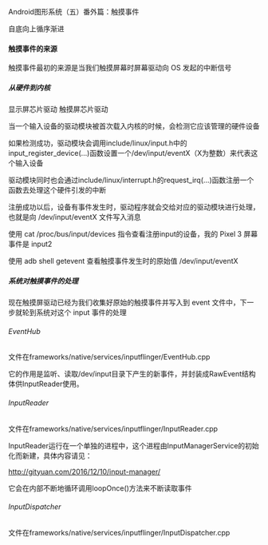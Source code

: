 
Android图形系统（五）番外篇：触摸事件

自底向上循序渐进

#### 触摸事件的来源

触摸事件最初的来源是当我们触摸屏幕时屏幕驱动向 OS 发起的中断信号

##### 从硬件到内核

显示屏芯片驱动 触摸屏芯片驱动

当一个输入设备的驱动模块被首次载入内核的时候，会检测它应该管理的硬件设备

如果检测成功，驱动模块会调用include/linux/input.h中的input_register_device(…)函数设置一个/dev/input/eventX（X为整数）来代表这个输入设备

驱动模块同时也会通过include/linux/interrupt.h的request_irq(…)函数注册一个函数去处理这个硬件引发的中断

注册成功以后，设备有事件发生时，驱动程序就会交给对应的驱动模块进行处理，也就是向 /dev/input/eventX 文件写入消息

使用 cat /proc/bus/input/devices 指令查看注册input的设备，我的 Pixel 3 屏幕事件是 input2

使用 adb shell getevent 查看触摸事件发生时的原始值 /dev/input/eventX

##### 系统对触摸事件的处理

现在触摸屏驱动已经为我们收集好原始的触摸事件并写入到 event 文件中，下一步就轮到系统对这个 input 事件的处理

###### EventHub

文件在frameworks/native/services/inputflinger/EventHub.cpp

它的作用是监听、读取/dev/input目录下产生的新事件，并封装成RawEvent结构体供InputReader使用。

###### InputReader

文件在frameworks/native/services/inputflinger/InputReader.cpp

InputReader运行在一个单独的进程中，这个进程由InputManagerService的初始化而新建，具体内容请见：

http://gityuan.com/2016/12/10/input-manager/

它会在内部不断地循环调用loopOnce()方法来不断读取事件

###### InputDispatcher

文件在frameworks/native/services/inputflinger/InputDispatcher.cpp
